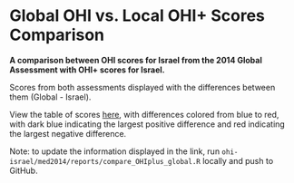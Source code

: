 # Global OHI vs. Local OHI+ Scores Comparison

**A comparison between OHI scores for Israel from the 2014 Global Assessment with OHI+ scores for Israel.**

Scores from both assessments displayed with the differences between them (Global - Israel).  

View the table of scores [here](https://rawgit.com/OHI-Science/ohi-israel/master/med2014/reports/compare_scores_OHIplus_global.html), with differences colored from blue to red, with dark blue indicating the largest positive difference and red indicating the largest negative difference. 


Note: to update the information displayed in the link, run `ohi-israel/med2014/reports/compare_OHIplus_global.R` locally and push to GitHub. 
